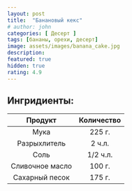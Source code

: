 ```yaml
---
layout: post
title:  "Банановый кекс"
# author: john
categories: [ Десерт ]
tags: [бананы, орехи, десерт]
image: assets/images/banana_cake.jpg
description:
featured: true
hidden: true
rating: 4.9
---
```


## Ингридиенты:

|Продукт|Количество|
|:----:|:----:|
|Мука|225 г.|
|Разрыхлитель|2 ч.л.|
|Соль|1/2 ч.л.|
|Сливочное масло|100 г.|
|Сахарный песок|175 г.|
